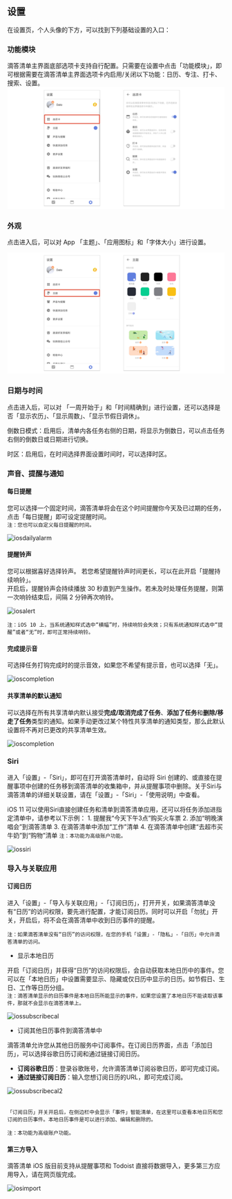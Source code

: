 ## 设置

在设置页，个人头像的下方，可以找到下列基础设置的入口：

### 功能模块
滴答清单主界面底部选项卡支持自行配置。只需要在设置中点击「功能模块」，即可根据需要在滴答清单主界面选项卡内启用/关闭以下功能：日历、专注、打卡、搜索、设置。
![tabbarand](../images/android/setting/tabbarand.png)

### 外观
点击进入后，可以对 App 「主题」、「应用图标」和「字体大小」进行设置。

![andtheme](../images/android/setting/andtheme.png)

### 日期与时间
点击进入后，可以对 「一周开始于」和「时间精确到」进行设置，还可以选择是否「显示农历」、「显示周数」、「显示节假日调休」。

倒数日模式：启用后，清单内各任务右侧的日期，将显示为倒数日，可以点击任务右侧的倒数日或日期进行切换。

时区：启用后，在时间选择界面设置时间时，可以选择时区。

### 声音、提醒与通知

#### 每日提醒

您可以选择一个固定时间，滴答清单将会在这个时间提醒你今天及已过期的任务，点击「每日提醒」即可设定提醒时间。 <br>`注：您也可以自定义每日提醒的时间。`

![iosdailyalarm](../../images/ios/account/dailyreminder.jpg)

#### 提醒铃声

您可以根据喜好选择铃声。
若您希望提醒铃声时间更长，可以在此开启「提醒持续响铃」。 <br>开启后，提醒铃声会持续播放 30 秒直到产生操作。若未及时处理任务提醒，则第一次响铃结束后，间隔 2 分钟再次响铃。

![iosalert](../../images/ios/account/ringtone.jpg)

`注：iOS 10 上，当系统通知样式选中“横幅”时，持续响铃会失效；只有系统通知样式选中“提醒”或者“无”时，即可正常持续响铃。`

#### 完成提示音

可选择任务打钩完成时的提示音效，如果您不希望有提示音，也可以选择「无」。 

![ioscompletion](../../images/ios/account/completionsound.jpg)

#### 共享清单的默认通知

可以选择在所有共享清单内默认接受**完成/取消完成了任务**、**添加了任务**和**删除/移走了任务**类型的通知。如果手动更改过某个特性共享清单的通知类型，那么此默认设置将不再对已更改的共享清单生效。 

![ioscompletion](../../images/ios/account/completionsound.jpg)

### Siri

进入「设置」-「Siri」，即可在打开滴答清单时，自动将 Siri 创建的、或直接在提醒事项中创建的任务移到滴答清单的收集箱中，并从提醒事项中删除。关于Siri与滴答清单的详细关联设置，请在「设置」-「Siri」-「使用说明」中查看。

iOS 11 可以使用Siri直接创建任务和清单到滴答清单应用，还可以将任务添加进指定清单中，请参考以下示例： 1. 提醒我“今天下午3点”购买火车票 2. 添加“明晚演唱会”到滴答清单 3. 在滴答清单中添加“工作”清单 4. 在滴答清单中创建“去超市买牛奶”到“购物”清单 `注：本功能为高级账户功能。`

![iossiri](../../images/ios/account/siri.jpg)

### 导入与关联应用

#### 订阅日历

进入「设置」-「导入与关联应用」-「订阅日历」，打开开关，如果滴答清单没有“日历”的访问权限，要先进行配置，才能订阅日历。同时可以开启「勿扰」开关，开启后，将不会在滴答清单中收到日历事件的提醒。

`注：如果滴答清单没有“日历”的访问权限，在您的手机「设置」-「隐私」-「日历」中允许滴答清单的访问。`

* 显示本地日历
 
 
 开启「订阅日历」并获得“日历”的访问权限后，会自动获取本地日历中的事件。您可以在「本地日历」中设置需要显示、隐藏或仅日历中显示的日历。如节假日、生日、工作等日历分组。
  <br >`注：滴答清单显示的日历事件是本地日历所能显示的事件，如果您设置了本地日历不能读取该事件，那就不会显示在滴答清单上。`

![iossubscribecal](../../images/ios/account/subscribecalendar1.jpg)

* 订阅其他日历事件到滴答清单中

 
 滴答清单允许您从其他日历服务中订阅事件。在订阅日历界面，点击「添加日历」，可以选择谷歌日历订阅和通过链接订阅日历。
  * **订阅谷歌日历**：登录谷歌账号，允许滴答清单订阅谷歌日历，即可完成订阅。
  * **通过链接订阅日历**：输入您想订阅日历的URL，即可完成订阅。

![iossubscribecal2](../../images/ios/account/subscribecalendar2.jpg)

<br>`「订阅日历」开关开启后，在侧边栏中会显示「事件」智能清单，在这里可以查看本地日历和您订阅的日历事件。本地日历事件是可以进行添加、编辑和删除的。`

`注：本功能为高级账户功能。`

#### 第三方导入

滴答清单 iOS 版目前支持从提醒事项和 Todoist 直接将数据导入，更多第三方应用导入，请在网页版完成。

![iosimport](../../images/ios/account/import.jpg)



